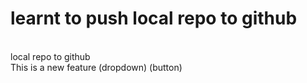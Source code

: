 # learnt to push local repo to github
<br>
local repo to github<br>
This is a new feature
(dropdown)
(button)
